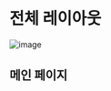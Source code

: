 # 전체 레이아웃

![image](https://github.com/woohyeoklee/AMZMALL-FE/assets/150607231/c2c14d83-8988-42c1-817f-2d81a423b889)

## 메인 페이지

